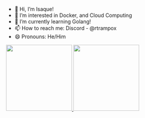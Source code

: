 - 👋 Hi, I’m Isaque!
- 👀 I’m interested in Docker, and Cloud Computing
- 🌱 I’m currently learning Golang!
- 📫 How to reach me: Discord - @rtrampox
- 😄 Pronouns: He/Him

<div>
<a href="https://github.com/rtrampox">
<img loading="lazy" height="180em" src="https://github-readme-stats.vercel.app/api/top-langs/?username=rtrampox&layout=compact&langs_count=7&theme=dracula"/>
<img loading="lazy" height="180em" src="https://github-readme-stats.vercel.app/api?username=rtrampox&show_icons=true&theme=dracula&include_all_commits=true&count_private=true"/>
</div>

<!---
rtrampox/rtrampox is a ✨ special ✨ repository because its `README.md` (this file) appears on your GitHub profile.
You can click the Preview link to take a look at your changes.
--->
